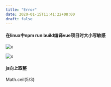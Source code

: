 ```yaml
---
title: "Error"
date: 2020-01-15T11:41:22+08:00
draft: false
---
```


#### 在linux中npm run build编译vue项目时大小写敏感

![x](/images/js/1.png)

![x](/images/js/2.png)

#### js向上取整
 Math.ceil(5/3)